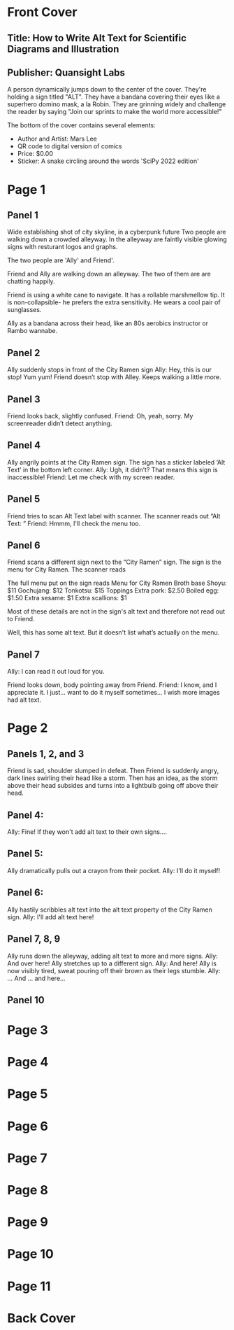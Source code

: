 
# Front Cover
## Title: How to Write Alt Text for Scientific Diagrams and Illustration
## Publisher: Quansight Labs

A person dynamically jumps down to the center of the cover. They're holding a sign titled "ALT". They have a bandana covering their eyes like a superhero domino mask, a la Robin. They are grinning widely and challenge the reader by saying "Join our sprints to make the world more accessible!"

The bottom of the cover contains several elements:
- Author and Artist: Mars Lee
- QR code to digital version of comics
- Price: $0.00
- Sticker: A snake circling around the words 'SciPy 2022 edition'

# Page 1
## Panel 1
Wide establishing shot of city skyline, in a cyberpunk future Two people are walking down a crowded alleyway. In the alleyway are faintly visible glowing signs with resturant logos and graphs.

The two people are 'Ally' and Friend'.

Friend and Ally are walking down an alleyway. The two of them are are chatting happily.

Friend is using a white cane to navigate. It has a rollable marshmellow tip. It is non-collapsible- he prefers the extra sensitivity. He wears a cool pair of sunglasses.

Ally as a bandana across their head, like an 80s aerobics instructor or Rambo wannabe.

## Panel 2
Ally suddenly stops in front of the City Ramen sign
Ally: Hey, this is our stop! Yum yum!
Friend doesn’t stop with Alley. Keeps walking a little more.

## Panel 3
Friend looks back, slightly confused.
Friend: Oh, yeah, sorry. My screenreader didn’t detect anything. 

## Panel 4 
Ally angrily points at the City Ramen sign. The sign has a sticker labeled ‘Alt Text’ in the bottom left corner. 
Ally: Ugh, it didn’t? That means this sign is inaccessible!
Friend: Let me check with my screen reader.

## Panel 5
Friend tries to scan Alt Text label with scanner.
The scanner reads out “Alt Text: <empty>”
Friend: Hmmm, I'll check the menu too.

## Panel 6
Friend scans a different sign next to the “City Ramen” sign. The sign is the menu for City Ramen. The scanner reads <Alt Text: Menu for City Ramen.>

The full menu put on the sign reads
Menu for City Ramen
Broth base
Shoyu: $11
Gochujang: $12
Tonkotsu: $15
Toppings
Extra pork: $2.50
Boiled egg: $1.50
Extra sesame: $1
Extra scallions: $1

Most of these details are not in the sign's alt text and therefore not read out to Friend.

Well, this has some alt text. But it doesn't list what’s actually on the menu.

## Panel 7
Ally: I can read it out loud for you.

Friend looks down, body pointing away from Friend.
Friend: I know, and I appreciate it. I just... want to do it myself sometimes… I wish more images had alt text.

# Page 2
## Panels 1, 2, and 3
Friend is sad, shoulder slumped in defeat. Then Friend is suddenly angry, dark lines swirling their head like a storm. Then has an idea, as the storm above their head subsides and turns into a lightbulb going off above their head.
  
## Panel 4:
Ally: Fine! If they won't add alt text to their own signs....

## Panel 5:
Ally dramatically pulls out a crayon from their pocket.
Ally: I'll do it myself!

## Panel 6:
Ally hastily scribbles alt text into the alt text property of the City Ramen sign.
Ally: I'll add alt text here!
  
## Panel 7, 8, 9
Ally runs down the alleyway, adding alt text to more and more signs.
Ally: And over here! 
Ally stretches up to a different sign.
Ally: And here!
Ally is now visibly tired, sweat pouring off their brown as their legs stumble.
Ally: ... And ... and here...
  
## Panel 10
  
# Page 3
# Page 4
# Page 5
# Page 6
# Page 7
# Page 8
# Page 9
# Page 10
# Page 11
# Back Cover
